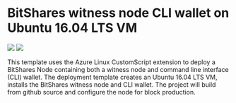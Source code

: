 # BitShares witness node CLI wallet on Ubuntu 16.04 LTS VM

<a href="https://portal.azure.com/#create/Microsoft.Template/uri/https%3A%2F%2Fraw.githubusercontent.com%2FryanRfox%2Fazure-quickstart-templates%2Fbts2-witness%2Fbitshares-ubuntu-vm%2Fazuredeploy.json" target="_blank"><img src="http://azuredeploy.net/deploybutton.png"/></a>
<a href="http://armviz.io/#/?load=https%3A%2F%2Fraw.githubusercontent.com%2FryanRfox%2Fazure-quickstart-templates%2Fbts2-witness%2Fbitshares-ubuntu-vm%2Fazuredeploy.json" target="_blank">
    <img src="http://armviz.io/visualizebutton.png"/>
</a>

This template uses the Azure Linux CustomScript extension to deploy a BitShares Node containing both a witness node and command line interface (CLI) wallet.  The deployment template creates an Ubuntu 16.04 LTS VM, installs the BitShares witness node and CLI wallet.  The project will build from github source and configure the node for block production.   
